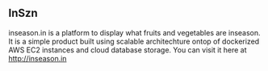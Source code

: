 ## InSzn  
inseason.in is a platform to display what fruits and vegetables are inseason.
It is a simple product built using scalable architechture ontop of dockerized AWS EC2 instances and cloud database storage.
You can visit it here at http://inseason.in
